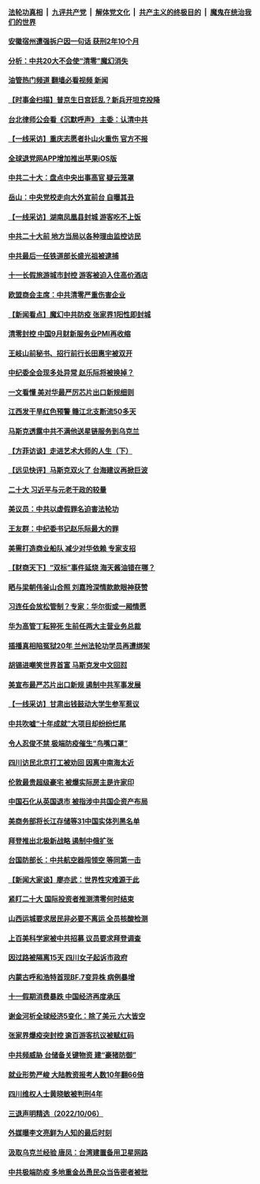 ####  [法轮功真相](../../../../basic/blob/master/README.md?t=10090231) &nbsp;|&nbsp; [九评共产党](../../../../9ping.md/blob/master/README.md?t=10090231) &nbsp;|&nbsp; [解体党文化](../../../../jtdwh.md/blob/master/README.md?t=10090231)  &nbsp;|&nbsp; [共产主义的终极目的](../../../../gczydzjmd.md/blob/master/README.md?t=10090231) &nbsp;|&nbsp; [魔鬼在统治我们的世界](../../../../mgztzwmdsj.md/blob/master/README.md?t=10090231) 

#### [安徽宿州遭强拆户因一句话 获刑2年10个月](../pages/nsc413/n13841475.md?t=10090231) 

#### [分析：中共20大不会使“清零”魔幻消失](../pages/nsc413/n13841076.md?t=10090231) 

#### [油管热门频道 翻墙必看视频 新闻](http://209.250.226.216:81/youtube.html?10090231)

#### [【时事金扫描】普京生日宫廷乱？新兵开坦克投降](../pages/nsc413/n13841088.md?t=10090231) 

#### [台北律师公会看《沉默呼声》 主委：认清中共](../pages/nsc413/n13841269.md?t=10090231) 

#### [【一线采访】重庆志愿者扑山火重伤 官方不报](../pages/nsc413/n13841380.md?t=10090231) 

#### [全球退党网APP增加推出苹果iOS版](../pages/nsc413/n13841166.md?t=10090231) 

#### [中共二十大：盘点中央出事高官 疑云笼罩](../pages/nsc413/n13841253.md?t=10090231) 


#### [岳山：中央党校走向大外宣前台 自曝其丑](../pages/nsc413/n13840938.md?t=10090231) 

#### [【一线采访】湖南凤凰县封城 游客吃不上饭](../pages/nsc413/n13841274.md?t=10090231) 

#### [中共二十大前 地方当局以各种理由监控访民](../pages/nsc413/n13841281.md?t=10090231) 

#### [中共最后一任铁道部长盛光祖被逮捕](../pages/nsc413/n13841331.md?t=10090231) 

#### [十一长假旅游城市封控 游客被迫入住高价酒店](../pages/nsc413/n13841322.md?t=10090231) 

#### [欧盟商会主席：中共清零严重伤害企业](../pages/nsc413/n13841330.md?t=10090231) 

#### [【新闻看点】魔幻中共防疫 张家界1阳性即封城](../pages/nsc413/n13841062.md?t=10090231) 

#### [清零封控 中国9月财新服务业PMI再收缩](../pages/nsc413/n13841255.md?t=10090231) 

#### [王岐山前秘书、招行前行长田惠宇被双开](../pages/nsc413/n13841170.md?t=10090231) 

#### [中纪委全会现多处异常 赵乐际将被换掉？](../pages/nsc413/n13841245.md?t=10090231) 

#### [一文看懂 美对华最严厉芯片出口新规细则](../pages/nsc413/n13841067.md?t=10090231) 

#### [江西发干旱红色预警 赣江北支断流50多天](../pages/nsc413/n13841154.md?t=10090231) 

#### [马斯克透露中共不满他送星链服务到乌克兰](../pages/nsc413/n13841104.md?t=10090231) 

#### [【方菲访谈】走进艺术大师的人生（下）](../pages/nsc413/n13841137.md?t=10090231) 

#### [【远见快评】马斯克双火了 台海建议再掀巨波](../pages/nsc413/n13841116.md?t=10090231) 

#### [二十大 习近平与元老干政的较量](../pages/nsc413/n13841091.md?t=10090231) 

#### [美议员：中共以虚假罪名迫害法轮功](../pages/nsc413/n13841083.md?t=10090231) 

#### [王友群：中纪委书记赵乐际最大的罪](../pages/nsc413/n13841011.md?t=10090231) 

#### [美需打造商业船队 减少对华依赖 专家支招](../pages/nsc413/n13841099.md?t=10090231) 

#### [【财商天下】“双标”事件延烧 海天酱油错在哪？](../pages/nsc413/n13841113.md?t=10090231) 

#### [晒与梁朝伟釜山合照 刘嘉玲深情款款眼神获赞](../pages/nsc413/n13841063.md?t=10090231) 

#### [习连任会放松管制？专家：华尔街或一厢情愿](../pages/nsc413/n13841005.md?t=10090231) 

#### [华为高管丁耘猝死 生前任两大主营业务总裁](../pages/nsc413/n13841075.md?t=10090231) 

#### [插播真相陷冤狱20年 兰州法轮功学员再遭绑架](../pages/nsc413/n13840946.md?t=10090231) 

#### [胡锡进嘲笑世界首富 马斯克发中文回怼](../pages/nsc413/n13841056.md?t=10090231) 

#### [美宣布最严芯片出口新规 遏制中共军事发展](../pages/nsc413/n13841061.md?t=10090231) 

#### [【一线采访】甘肃出钱鼓动大学生参军惹议](../pages/nsc413/n13840895.md?t=10090231) 

#### [中共吹嘘“十年成就”大项目却纷纷烂尾](../pages/nsc413/n13840852.md?t=10090231) 

#### [令人忍俊不禁 极端防疫催生“鸟嘴口罩”](../pages/nsc413/n13840707.md?t=10090231) 

#### [四川访民北京打工被劝回 因离中南海太近](../pages/nsc413/n13841006.md?t=10090231) 

#### [伦敦最贵超级豪宅 被爆实际房主是许家印](../pages/nsc413/n13841033.md?t=10090231) 

#### [中国石化从英国退市 被指涉中共国企资产布局](../pages/nsc413/n13840708.md?t=10090231) 

#### [美商务部将长江存储等31中国实体列黑名单](../pages/nsc413/n13841004.md?t=10090231) 

#### [拜登推出北极新战略 遏制中俄扩张](../pages/nsc413/n13840956.md?t=10090231) 

#### [台国防部长：中共航空器闯领空 等同第一击](../pages/nsc413/n13840387.md?t=10090231) 

#### [【新闻大家谈】廖亦武：世界性灾难源于此](../pages/nsc413/n13840556.md?t=10090231) 

#### [紧盯二十大  国际投资者推测清零何时结束](../pages/nsc413/n13840862.md?t=10090231) 

#### [山西运城要求居民非必要不离运 全员核酸检测](../pages/nsc413/n13840854.md?t=10090231) 

#### [上百美科学家被中共招募 议员要求拜登调查](../pages/nsc413/n13840830.md?t=10090231) 

#### [因过路被隔离15天 四川女子起诉市政府](../pages/nsc413/n13840759.md?t=10090231) 

#### [内蒙古呼和浩特首现BF.7变异株 病例暴增](../pages/nsc413/n13840684.md?t=10090231) 

#### [十一假期消费暴跌 中国经济再度承压](../pages/nsc413/n13840753.md?t=10090231) 

#### [谢金河析全球经济5变化：除了美元 六大皆空](../pages/nsc413/n13840631.md?t=10090231) 

#### [张家界爆疫突封控 逾百游客抗议被赋红码](../pages/nsc413/n13840508.md?t=10090231) 

#### [中共频威胁 台储备关键物资 建“豪猪防御”](../pages/nsc413/n13840681.md?t=10090231) 

#### [就业形势严峻 大陆教资报考人数10年翻66倍](../pages/nsc413/n13840671.md?t=10090231) 


#### [四川维权人士黄晓敏被判刑4年](../pages/nsc413/n13840478.md?t=10090231) 

#### [三退声明精选（2022/10/06）](../pages/nsc413/n13840592.md?t=10090231) 

#### [外媒曝李文亮鲜为人知的最后时刻](../pages/nsc413/n13840198.md?t=10090231) 

#### [汲取乌克兰经验 唐凤：台湾建置备用卫星网路](../pages/nsc413/n13840477.md?t=10090231) 

#### [中共极端防疫 多地重金怂恿民众当告密者被批](../pages/nsc413/n13840396.md?t=10090231) 

<img src='http://gfw-breaker.win/goodnews/indexes/nsc413.md' width='0px' height='0px'/>
